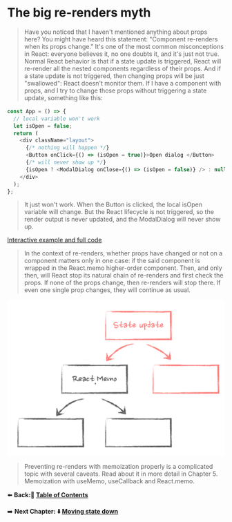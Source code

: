 # The big re-renders myth

> Have you noticed that I haven't mentioned anything about props here? You might have heard this statement: "Component re-renders when its props change." It's one of the most common misconceptions in React: everyone believes it, no one doubts it, and it's just not true.
> Normal React behavior is that if a state update is triggered, React will re-render all the nested components regardless of their props. And if a state update is not triggered, then changing props will be just "swallowed": React doesn't monitor them.
> If I have a component with props, and I try to change those props without triggering a state update, something like this:

```javascript
const App = () => {
  // local variable won't work
  let isOpen = false;
  return (
    <div className="layout">
      {/* nothing will happen */}
      <Button onClick={() => (isOpen = true)}>Open dialog </Button>
      {/* will never show up */}
      {isOpen ? <ModalDialog onClose={() => (isOpen = false)} /> : null}
    </div>
  );
};
```

> It just won't work. When the Button is clicked, the local isOpen variable will change. But the React lifecycle is not triggered, so the render output is never updated, and the ModalDialog will never show up.

[Interactive example and full code](https://advanced-react.com/examples/01/02)

> In the context of re-renders, whether props have changed or not on a component matters only in one case: if the said component is wrapped in the React.memo higher-order component. Then, and only then, will React stop its natural chain of re-renders and first check the props. If none of the props change, then re-renders will stop there. If even one single prop changes, they will continue as usual.

![use-memo](./img/use-memo.png)

> Preventing re-renders with memoization properly is a complicated topic with several caveats. Read about it in more detail in Chapter 5. Memoization with useMemo, useCallback and React.memo.

⬅️ **Back:📑 [Table of Contents](../Readme.md)**

➡️ **Next Chapter: ⬇️ [Moving state down](./05-Moving-State-Down.md)**
